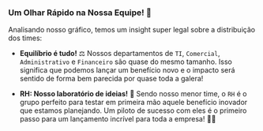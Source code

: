 ### Um Olhar Rápido na Nossa Equipe! 👀

Analisando nosso gráfico, temos um insight super legal sobre a distribuição dos times:

* **Equilíbrio é tudo!** ⚖️ Nossos departamentos de `TI`, `Comercial`, `Administrativo` e `Financeiro` são quase do mesmo tamanho. Isso significa que podemos lançar um benefício novo e o impacto será sentido de forma bem parecida por quase toda a galera!

* **RH: Nosso laboratório de ideias!** 🧪 Sendo nosso menor time, o `RH` é o grupo perfeito para testar em primeira mão aquele benefício inovador que estamos planejando. Um piloto de sucesso com eles é o primeiro passo para um lançamento incrível para toda a empresa! 🚀✨
